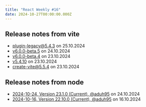 ```yaml
---
title: "React Weekly #16"
date: 2024-10-27T00:00:00.000Z
---
```


## Release notes from vite

- [plugin-legacy@5.4.3](https://github.com/vitejs/vite/releases/tag/plugin-legacy%405.4.3) on 25.10.2024
- [v6.0.0-beta.5](https://github.com/vitejs/vite/releases/tag/v6.0.0-beta.5) on 24.10.2024
- [v6.0.0-beta.4](https://github.com/vitejs/vite/releases/tag/v6.0.0-beta.4) on 23.10.2024
- [v5.4.10](https://github.com/vitejs/vite/releases/tag/v5.4.10) on 23.10.2024
- [create-vite@5.5.4](https://github.com/vitejs/vite/releases/tag/create-vite%405.5.4) on 23.10.2024

## Release notes from node

- [2024-10-24, Version 23.1.0 (Current), @aduh95](https://github.com/nodejs/node/releases/tag/v23.1.0) on 24.10.2024
- [2024-10-16, Version 22.10.0 (Current), @aduh95](https://github.com/nodejs/node/releases/tag/v22.10.0) on 16.10.2024
